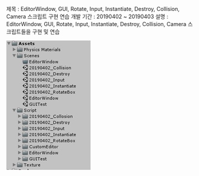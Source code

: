 제목 : EditorWindow, GUI, Rotate, Input, Instantiate, Destroy, Collision, Camera 스크립트 구현 연습
개발 기간 : 20190402 ~ 20190403
설명 : EditorWindow, GUI, Rotate, Input, Instantiate, Destroy, Collision, Camera 스크립트들을 구현 및 연습

![사진](./picture.PNG)

